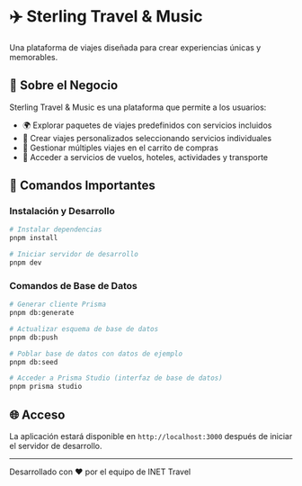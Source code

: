 # ✈️ Sterling Travel & Music

Una plataforma de viajes diseñada para crear experiencias únicas y memorables.

## 🎯 Sobre el Negocio

Sterling Travel & Music es una plataforma que permite a los usuarios:
- 🌍 Explorar paquetes de viajes predefinidos con servicios incluidos
- 🏨 Crear viajes personalizados seleccionando servicios individuales
- 🛒 Gestionar múltiples viajes en el carrito de compras
- 🚗 Acceder a servicios de vuelos, hoteles, actividades y transporte

## 🚀 Comandos Importantes

### Instalación y Desarrollo
```bash
# Instalar dependencias
pnpm install

# Iniciar servidor de desarrollo
pnpm dev
```

### Comandos de Base de Datos
```bash
# Generar cliente Prisma
pnpm db:generate

# Actualizar esquema de base de datos
pnpm db:push

# Poblar base de datos con datos de ejemplo
pnpm db:seed

# Acceder a Prisma Studio (interfaz de base de datos)
pnpm prisma studio
```

## 🌐 Acceso

La aplicación estará disponible en `http://localhost:3000` después de iniciar el servidor de desarrollo.

---
Desarrollado con ❤️ por el equipo de INET Travel

